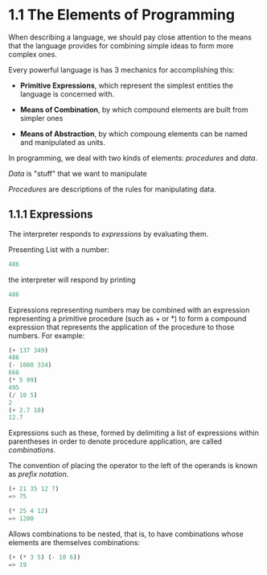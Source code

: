 # 1.1 The Elements of Programming

When describing a language, we should pay close attention to the means
that the language provides for combining simple ideas to form more complex ones.

Every powerful language is has 3 mechanics for accomplishing this:

- __Primitive Expressions__, which represent the simplest entities the language
is concerned with.

- __Means of Combination__, by which compound elements are built from simpler
ones

- __Means of Abstraction__, by which compoung elements can be named and
manipulated as units.


In programming, we deal with two kinds of elements: _procedures_ and _data_.

_Data_ is "stuff" that we want to manipulate

_Procedures_ are descriptions of the rules for manipulating data.

## 1.1.1 Expressions

The interpreter responds to _expressions_ by evaluating them.

Presenting List with a number:

```*.scm
486
```

the interpreter will respond by printing

```*.scm
486
```

Expressions representing numbers may be combined with an expression representing
a primitive procedure (such as + or *) to form a compound expression that
represents the application of the procedure to those numbers. For example:

```*.scm
(+ 137 349)
486
(- 1000 334)
666
(* 5 99)
495
(/ 10 5)
2
(+ 2.7 10)
12.7
```

Expressions such as these, formed by delimiting a list of expressions within
parentheses in order to denote procedure application, are called _combinations_.

The convention of placing the operator to the left of the operands is known as
_prefix notation_.

```*.scm
(+ 21 35 12 7)
=> 75

(* 25 4 12)
=> 1200
```

Allows combinations to be nested, that is, to have combinations whose elements are
themselves combinations:

```*.scm
(+ (* 3 5) (- 10 6))
=> 19
```